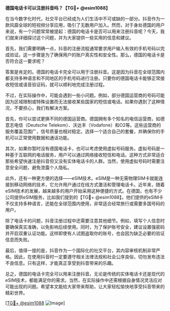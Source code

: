**德国电话卡可以注册抖音吗？【TG💪+ @esim1088】**

在当今数字化时代，社交平台已经成为人们生活中不可或缺的一部分。抖音作为一款风靡全球的短视频分享应用，吸引了无数用户加入。然而，对于身处德国的用户来说，有一个问题常常被提起：德国的电话卡是否可以用来注册抖音呢？今天，我们就来详细探讨这个问题，并为大家提供一些实用的信息和建议。

首先，我们需要明确一点，抖音的注册流程通常要求用户输入有效的手机号码以完成验证。这一步骤是为了确保用户的账户真实性和安全性。那么，德国的电话卡是否符合这一要求呢？

答案是肯定的。德国的电话卡完全可以用于注册抖音。这是因为抖音在全球范围内都支持多种语言和不同地区的手机号码进行注册。只要你的德国电话卡能够正常接收短信或语音验证码，就可以顺利地完成注册过程。

不过，在实际操作中，可能会遇到一些小问题。例如，部分德国运营商的号码可能因为区域限制或特殊设置而无法接收某些国家的短信或电话。如果你遇到了这种情况，不要担心，我们有解决方案。

首先，你可以尝试更换不同的德国运营商。德国拥有多个知名的电信运营商，如德意志电信（Deutsche Telekom）、沃达丰（Vodafone）和O2等。这些运营商的服务覆盖范围广，信号质量也相对稳定。选择一个适合自己的套餐，并确保你的手机可以正常使用数据和通话功能。

其次，如果你暂时没有德国电话卡，也可以考虑使用虚拟号码服务。虚拟号码是一种基于互联网的电话服务，用户可以通过网络接收短信和电话。这种方式非常适合那些希望快速注册抖音但又没有实体电话卡的人群。当然，使用虚拟号码时需要注意安全问题，避免泄露个人隐私。

此外，还有一种更方便的选择——eSIM技术。eSIM是一种无需物理SIM卡就能连接到移动网络的技术，它允许用户通过在线方式激活和管理电话卡。近年来，随着eSIM技术的发展，越来越多的用户开始采用这种便捷的方式。在德国，也有不少公司提供eSIM服务，比如我们提到的【TG💪+ @esim1088】。他们提供的eSIM卡不仅支持多种语言，还能在全球范围内使用，非常适合经常旅行或需要多国号码的用户。

除了电话卡的问题，抖音注册过程中还需要注意其他细节。例如，填写个人信息时要确保真实准确，以免影响后续使用。同时，为了保护账号安全，建议设置强密码并开启双重认证功能。这样即使有人试图盗取你的账号，也会因为缺乏必要的验证信息而失败。

最后，值得一提的是，抖音作为一个国际化的社交平台，其内容审核机制非常严格。因此，在使用抖音时一定要遵守相关法律法规和社会公序良俗，切勿发布违法不良信息。只有这样，才能真正享受到抖音带来的乐趣。

总之，德国的电话卡完全可以用来注册抖音。无论是传统的实体电话卡还是现代的eSIM技术，都能满足你的需求。当然，在实际操作中还需根据自身情况灵活应对可能出现的问题。希望本文能给大家带来帮助，让大家轻松愉快地享受抖音带来的精彩世界。

[[TG💪+ @esim1088](https://t.me/s/esim1088) ![Image](https://i.postimg.cc/4NQfJmqS/Snipaste-2025-05-13-00-14-12.png)]